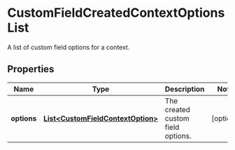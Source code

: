 

# CustomFieldCreatedContextOptionsList

A list of custom field options for a context.

## Properties

| Name | Type | Description | Notes |
|------------ | ------------- | ------------- | -------------|
|**options** | [**List&lt;CustomFieldContextOption&gt;**](CustomFieldContextOption.md) | The created custom field options. |  [optional] |



